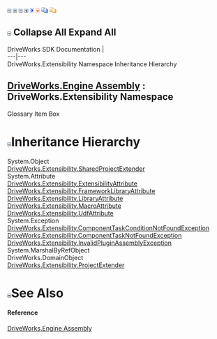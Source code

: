 ![](dotnetimages/collapse.gif) ![](dotnetimages/expand.gif) ![](dotnetimages/collapse.gif) ![](dotnetimages/expand.gif) ![](dotnetimages/drpdown.gif) ![](dotnetimages/drpdown_orange.gif) ![](dotnetimages/copycode.gif) ![](dotnetimages/copycodeHighlight.gif)

![](dotnetimages/collapse.gif) Collapse All Expand All  
---  
DriveWorks SDK Documentation  |   
---|---  
DriveWorks.Extensibility Namespace Inheritance Hierarchy   
  
[DriveWorks.Engine Assembly](topic2156.md) : DriveWorks.Extensibility Namespace  
---  
  
Glossary Item Box

# ![](dotnetimages/collapse.gif)Inheritance Hierarchy

System.Object  
[DriveWorks.Extensibility.SharedProjectExtender](topic7248.md)  
System.Attribute  
[DriveWorks.Extensibility.ExtensibilityAttribute](topic7177.md)  
[DriveWorks.Extensibility.FrameworkLibraryAttribute](topic7183.md)  
[DriveWorks.Extensibility.LibraryAttribute](topic7201.md)  
[DriveWorks.Extensibility.MacroAttribute](topic7225.md)  
[DriveWorks.Extensibility.UdfAttribute](topic7256.md)  
System.Exception  
[DriveWorks.Extensibility.ComponentTaskConditionNotFoundException](topic7157.md)  
[DriveWorks.Extensibility.ComponentTaskNotFoundException](topic7167.md)  
[DriveWorks.Extensibility.InvalidPluginAssemblyException](topic7191.md)  
System.MarshalByRefObject  
DriveWorks.DomainObject  
[DriveWorks.Extensibility.ProjectExtender](topic7232.md)  


# ![](dotnetimages/collapse.gif)See Also

#### Reference

[DriveWorks.Engine Assembly](topic2156.md)


